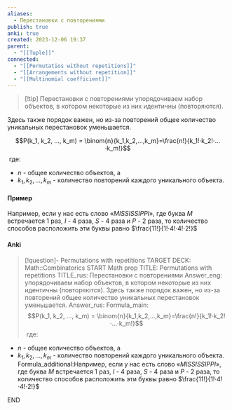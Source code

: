 ```yaml
---
aliases:
  - Перестановки с повторениями
publish: true
anki: true
created: 2023-12-06 19:37
parent:
  - "[[Tuple]]"
connected:
  - "[[Permutatios without repetitions]]"
  - "[[Arrangements without repetition]]"
  - "[[Multinomial coefficient]]"
---
```


> [!tip] Перестановки с повторениями
упорядочиваем набор объектов, в котором некоторые из них идентичны (повторяются). 

Здесь также порядок важен, но из-за повторений общее количество уникальных перестановок уменьшается.

$$P(k_1, k_2, ..., k_m) = \binom{n}{k_1,k_2,…,k_m}=\frac{n!}{k_1!⋅k_2!⋅…⋅k_m!}$$​
где:
- $n$ - общее количество объектов, а 
- $k_1,k_2,…,k_m$ - количество повторений каждого уникального объекта.


#### Пример
Например, если у нас есть слово «$MISSISSIPPI$», где буква $M$ встречается $1$ раз, $I$ - $4$ раза, $S$ - $4$ раза и $P$ - $2$ раза, то количество способов расположить эти буквы равно $\frac{11!}{1!⋅4!⋅4!⋅2!​}$

#### Anki
> [!question]- Permutations with repetitions
TARGET DECK: Math::Combinatorics
START
Math prop
TITLE: Permutations with repetitions
TITLE_rus: Перестановки с повторениями
Answer_eng: упорядочиваем набор объектов, в котором некоторые из них идентичны (повторяются). 
Здесь также порядок важен, но из-за повторений общее количество уникальных перестановок уменьшается.
Answer_rus: 
Formula_main: $$P(k_1, k_2, ..., k_m) = \binom{n}{k_1,k_2,…,k_m}=\frac{n!}{k_1!⋅k_2!⋅…⋅k_m!}$$​
где:
- $n$ - общее количество объектов, а 
- $k_1,k_2,…,k_m$ - количество повторений каждого уникального объекта.
Formula_additional:Например, если у нас есть слово «$MISSISSIPPI$», где буква $M$ встречается $1$ раз, $I$ - $4$ раза, $S$ - $4$ раза и $P$ - $2$ раза, то количество способов расположить эти буквы равно $\frac{11!}{1!⋅4!⋅4!⋅2!​}$
<!--ID: 1705601900878-->
END










